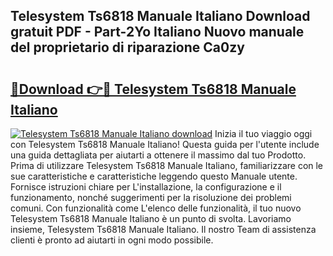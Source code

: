 ## Telesystem Ts6818 Manuale Italiano Download gratuit PDF - Part-2Yo Italiano Nuovo manuale del proprietario di riparazione Ca0zy

# <h2><a href="http://dfgwpox.blite.top/?on=Telesystem+Ts6818+Manuale+Italiano">🔗Download 👉🔴 Telesystem Ts6818 Manuale Italiano</a></h2>

[![Telesystem Ts6818 Manuale Italiano download](https://i.imgur.com/lujVjoI.png)](http://dfgwpox.blite.top/?on=Telesystem+Ts6818+Manuale+Italiano)
Inizia il tuo viaggio oggi con Telesystem Ts6818 Manuale Italiano! Questa guida per l'utente include una guida dettagliata per aiutarti a ottenere il massimo dal tuo Prodotto. Prima di utilizzare Telesystem Ts6818 Manuale Italiano, familiarizzare con le sue caratteristiche e caratteristiche leggendo questo Manuale utente. Fornisce istruzioni chiare per L'installazione, la configurazione e il funzionamento, nonché suggerimenti per la risoluzione dei problemi comuni. Con funzionalità come L'elenco delle funzionalità, il tuo nuovo Telesystem Ts6818 Manuale Italiano è un punto di svolta. Lavoriamo insieme, Telesystem Ts6818 Manuale Italiano. Il nostro Team di assistenza clienti è pronto ad aiutarti in ogni modo possibile.
